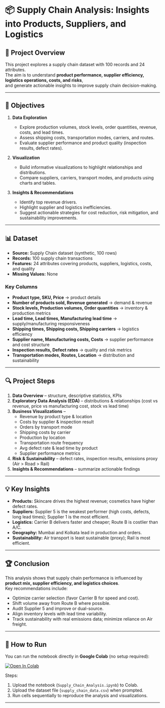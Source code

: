 # 📦 Supply Chain Analysis: Insights into Products, Suppliers, and Logistics  

## 📌 Project Overview  
This project explores a supply chain dataset with 100 records and 24 attributes.  
The aim is to understand **product performance, supplier efficiency, logistics operations, costs, and risks**,  
and generate actionable insights to improve supply chain decision-making.  

---

## 🎯 Objectives  
1. **Data Exploration**  
   - Explore production volumes, stock levels, order quantities, revenue, costs, and lead times.  
   - Assess shipping costs, transportation modes, carriers, and routes.  
   - Evaluate supplier performance and product quality (inspection results, defect rates).  

2. **Visualization**  
   - Build informative visualizations to highlight relationships and distributions.  
   - Compare suppliers, carriers, transport modes, and products using charts and tables.  

3. **Insights & Recommendations**  
   - Identify top revenue drivers.  
   - Highlight supplier and logistics inefficiencies.  
   - Suggest actionable strategies for cost reduction, risk mitigation, and sustainability improvements.  

---

## 📊 Dataset  
- **Source:** Supply Chain dataset (synthetic, 100 rows)  
- **Records:** 100 supply chain transactions  
- **Features:** 24 attributes covering products, suppliers, logistics, costs, and quality  
- **Missing Values:** None  

### Key Columns  
- **Product type, SKU, Price** → product details  
- **Number of products sold, Revenue generated** → demand & revenue  
- **Stock levels, Production volumes, Order quantities** → inventory & production metrics  
- **Lead time, Lead times, Manufacturing lead time** → supply/manufacturing responsiveness  
- **Shipping times, Shipping costs, Shipping carriers** → logistics efficiency  
- **Supplier name, Manufacturing costs, Costs** → supplier performance and cost structure  
- **Inspection results, Defect rates** → quality and risk metrics  
- **Transportation modes, Routes, Location** → distribution and sustainability  

---

## 🔍 Project Steps  
1. **Data Overview** – structure, descriptive statistics, KPIs  
2. **Exploratory Data Analysis (EDA)** – distributions & relationships (cost vs revenue, price vs manufacturing cost, stock vs lead time)  
3. **Business Visualizations** –  
   - Revenue by product type & location  
   - Costs by supplier & inspection result  
   - Orders by transport mode  
   - Shipping costs by carrier  
   - Production by location  
   - Transportation route frequency  
   - Avg defect rate & lead time by product  
   - Supplier performance metrics  
4. **Risk & Sustainability** – defect rates, inspection results, emissions proxy (Air > Road > Rail)  
5. **Insights & Recommendations** – summarize actionable findings  

---

## 💡 Key Insights  
- **Products:** Skincare drives the highest revenue; cosmetics have higher defect rates.  
- **Suppliers:** Supplier 5 is the weakest performer (high costs, defects, long lead times); Supplier 1 is the most efficient.  
- **Logistics:** Carrier B delivers faster and cheaper; Route B is costlier than A/C.  
- **Geography:** Mumbai and Kolkata lead in production and orders.  
- **Sustainability:** Air transport is least sustainable (proxy); Rail is most efficient.  

---

## 🏆 Conclusion  
This analysis shows that supply chain performance is influenced by **product mix, supplier efficiency, and logistics choices**.  
Key recommendations include:  
- Optimize carrier selection (favor Carrier B for speed and cost).  
- Shift volume away from Route B where possible.  
- Audit Supplier 5 and improve or dual-source.  
- Align inventory levels with lead time variability.  
- Track sustainability with real emissions data; minimize reliance on Air freight.  

---

## 🚀 How to Run  
You can run the notebook directly in **Google Colab** (no setup required):  

[![Open In Colab](https://colab.research.google.com/assets/colab-badge.svg)](https://colab.research.google.com/github/amitkumarbhade/Supply-Chain-Management-Analysis/blob/main/Supply_Chain_Management_Analysis.ipynb)  

Steps:  
1. Upload the notebook (`Supply_Chain_Analysis.ipynb`) to Colab.  
2. Upload the dataset file (`supply_chain_data.csv`) when prompted.  
3. Run cells sequentially to reproduce the analysis and visualizations.  

---
